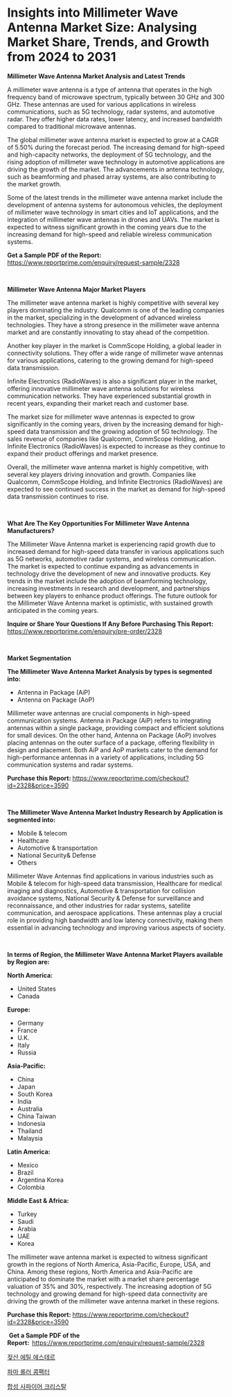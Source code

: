 <p><h1>Insights into Millimeter Wave Antenna Market Size: Analysing Market Share, Trends, and Growth from 2024 to 2031</h1></p><p><strong>Millimeter Wave Antenna Market Analysis and Latest Trends</strong></p>
<p><p>A millimeter wave antenna is a type of antenna that operates in the high frequency band of microwave spectrum, typically between 30 GHz and 300 GHz. These antennas are used for various applications in wireless communications, such as 5G technology, radar systems, and automotive radar. They offer higher data rates, lower latency, and increased bandwidth compared to traditional microwave antennas.</p><p>The global millimeter wave antenna market is expected to grow at a CAGR of 5.50% during the forecast period. The increasing demand for high-speed and high-capacity networks, the deployment of 5G technology, and the rising adoption of millimeter wave technology in automotive applications are driving the growth of the market. The advancements in antenna technology, such as beamforming and phased array systems, are also contributing to the market growth.</p><p>Some of the latest trends in the millimeter wave antenna market include the development of antenna systems for autonomous vehicles, the deployment of millimeter wave technology in smart cities and IoT applications, and the integration of millimeter wave antennas in drones and UAVs. The market is expected to witness significant growth in the coming years due to the increasing demand for high-speed and reliable wireless communication systems.</p></p>
<p><strong>Get a Sample PDF of the Report:&nbsp;</strong> <a href="https://www.reportprime.com/enquiry/request-sample/2328">https://www.reportprime.com/enquiry/request-sample/2328</a></p>
<p>&nbsp;</p>
<p><strong>Millimeter Wave Antenna Major Market Players</strong></p>
<p><p>The millimeter wave antenna market is highly competitive with several key players dominating the industry. Qualcomm is one of the leading companies in the market, specializing in the development of advanced wireless technologies. They have a strong presence in the millimeter wave antenna market and are constantly innovating to stay ahead of the competition.</p><p>Another key player in the market is CommScope Holding, a global leader in connectivity solutions. They offer a wide range of millimeter wave antennas for various applications, catering to the growing demand for high-speed data transmission.</p><p>Infinite Electronics (RadioWaves) is also a significant player in the market, offering innovative millimeter wave antenna solutions for wireless communication networks. They have experienced substantial growth in recent years, expanding their market reach and customer base.</p><p>The market size for millimeter wave antennas is expected to grow significantly in the coming years, driven by the increasing demand for high-speed data transmission and the growing adoption of 5G technology. The sales revenue of companies like Qualcomm, CommScope Holding, and Infinite Electronics (RadioWaves) is expected to increase as they continue to expand their product offerings and market presence.</p><p>Overall, the millimeter wave antenna market is highly competitive, with several key players driving innovation and growth. Companies like Qualcomm, CommScope Holding, and Infinite Electronics (RadioWaves) are expected to see continued success in the market as demand for high-speed data transmission continues to rise.</p></p>
<p>&nbsp;</p>
<p><strong>What Are The Key Opportunities For Millimeter Wave Antenna Manufacturers?</strong></p>
<p><p>The Millimeter Wave Antenna market is experiencing rapid growth due to increased demand for high-speed data transfer in various applications such as 5G networks, automotive radar systems, and wireless communication. The market is expected to continue expanding as advancements in technology drive the development of new and innovative products. Key trends in the market include the adoption of beamforming technology, increasing investments in research and development, and partnerships between key players to enhance product offerings. The future outlook for the Millimeter Wave Antenna market is optimistic, with sustained growth anticipated in the coming years.</p></p>
<p><strong>Inquire or Share Your Questions If Any Before Purchasing This Report:</strong> <a href="https://www.reportprime.com/enquiry/pre-order/2328">https://www.reportprime.com/enquiry/pre-order/2328</a></p>
<p>&nbsp;</p>
<p><strong>Market Segmentation</strong></p>
<p><strong>The Millimeter Wave Antenna Market Analysis by types is segmented into:</strong></p>
<p><ul><li>Antenna in Package (AiP)</li><li>Antenna on Package (AoP)</li></ul></p>
<p><p>Millimeter wave antennas are crucial components in high-speed communication systems. Antenna in Package (AiP) refers to integrating antennas within a single package, providing compact and efficient solutions for small devices. On the other hand, Antenna on Package (AoP) involves placing antennas on the outer surface of a package, offering flexibility in design and placement. Both AiP and AoP markets cater to the demand for high-performance antennas in a variety of applications, including 5G communication systems and radar systems.</p></p>
<p><strong>Purchase this Report:&nbsp;</strong><a href="https://www.reportprime.com/checkout?id=2328&price=3590">https://www.reportprime.com/checkout?id=2328&price=3590</a></p>
<p>&nbsp;</p>
<p><strong>The Millimeter Wave Antenna Market Industry Research by Application is segmented into:</strong></p>
<p><ul><li>Mobile & telecom</li><li>Healthcare</li><li>Automotive & transportation</li><li>National Security& Defense</li><li>Others</li></ul></p>
<p><p>Millimeter Wave Antennas find applications in various industries such as Mobile & telecom for high-speed data transmission, Healthcare for medical imaging and diagnostics, Automotive & transportation for collision avoidance systems, National Security & Defense for surveillance and reconnaissance, and other industries for radar systems, satellite communication, and aerospace applications. These antennas play a crucial role in providing high bandwidth and low latency connectivity, making them essential in advancing technology and improving various aspects of society.</p></p>
<p>&nbsp;</p>
<p><strong>In terms of Region, the Millimeter Wave Antenna Market Players available by Region are:</strong></p>
<p>
    <p> <strong> North America: </strong>
        <ul>
            <li>United States</li>
            <li>Canada</li>
        </ul>
        </p> 
    <p> <strong> Europe: </strong>
        <ul>
            <li>Germany</li>
            <li>France</li>
            <li>U.K.</li>
            <li>Italy</li>
            <li>Russia</li>
        </ul>
        </p> 
    <p> <strong> Asia-Pacific: </strong>
        <ul>
            <li>China</li>
            <li>Japan</li>
            <li>South Korea</li>
            <li>India</li>
            <li>Australia</li>
            <li>China Taiwan</li>
            <li>Indonesia</li>
            <li>Thailand</li>
            <li>Malaysia</li>
        </ul>
        </p> 
    <p> <strong> Latin America: </strong>
        <ul>
            <li>Mexico</li>
            <li>Brazil</li>
            <li>Argentina Korea</li>
            <li>Colombia</li>
        </ul>
        </p> 
    <p> <strong> Middle East & Africa: </strong>
        <ul>
            <li>Turkey</li>
            <li>Saudi</li>
            <li>Arabia</li>
            <li>UAE</li>
            <li>Korea</li>
        </ul>
    </p>
    </p>
<p><p>The millimeter wave antenna market is expected to witness significant growth in the regions of North America, Asia-Pacific, Europe, USA, and China. Among these regions, North America and Asia-Pacific are anticipated to dominate the market with a market share percentage valuation of 35% and 30%, respectively. The increasing adoption of 5G technology and growing demand for high-speed data connectivity are driving the growth of the millimeter wave antenna market in these regions.</p></p>
<p><strong>Purchase this Report: </strong><a href="https://www.reportprime.com/checkout?id=2328&price=3590">https://www.reportprime.com/checkout?id=2328&price=3590</a></p>
<p>&nbsp;<strong>Get a Sample PDF of the Report:&nbsp;&nbsp;</strong><a href="https://www.reportprime.com/enquiry/request-sample/2328">https://www.reportprime.com/enquiry/request-sample/2328</a></p>
<p><strong></strong></p>
<p><p><a href="https://github.com/LanceOlsotn8978/Market-Research-Report-List-1/blob/main/181477710418.md">젖산 에틸 에스테르</a></p><p><a href="https://github.com/vs019sa3m8x/Market-Research-Report-List-1/blob/main/385772810416.md">파마 롤러 콤팩터</a></p><p><a href="https://github.com/Madalyell456456/Market-Research-Report-List-1/blob/main/552291510417.md">합성 사파이어 크리스탈</a></p></p>